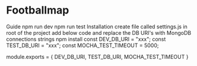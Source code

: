 # Footballmap

Guide
npm run dev
npm run test
Installation
create file called settings.js in root of the project
add below code and replace the DB URI's with MongoDB connections strings
npm install
const DEV_DB_URI = "xxx";
const TEST_DB_URI = "xxx";
const MOCHA_TEST_TIMEOUT = 5000;

module.exports = {
 DEV_DB_URI,
 TEST_DB_URI,
 MOCHA_TEST_TIMEOUT
}
